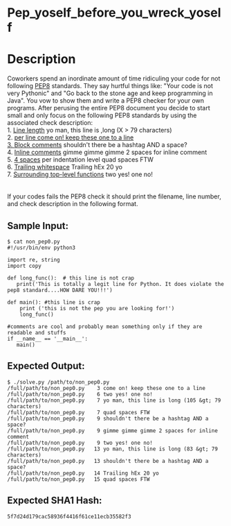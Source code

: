 # Pep_yoself_before_you_wreck_yoself

# Description

<p>Coworkers spend an inordinate amount of time ridiculing your code for not following <a href="https://www.python.org/dev/peps/pep-0008/">PEP8</a> standards. They say hurtful things like: "Your code is not very Pythonic" and "Go back to the stone age and keep programming in Java". You vow to show them and write a PEP8 checker for your own programs. After perusing the entire PEP8 document you decide to start small and only focus on the following PEP8 standards by using the associated check description:<br/>
1. <a href="https://www.python.org/dev/peps/pep-0008/#maximum-line-length">Line length</a> yo man, this line is ,long (X &gt; 79 characters)<br/>
2. <a <="" a="" href="https://www.python.org/dev/peps/pep-0008/#imports&gt;One import"> per line come on! keep these one to a line<br/>
3. </a><a href="https://www.python.org/dev/peps/pep-0008/#block-comments">Block comments</a> shouldn't there be a hashtag AND a space?<br/>
4. <a href="https://www.python.org/dev/peps/pep-0008/#inline-comments">Inline comments</a> gimme gimme gimme 2 spaces for inline comment<br/>
5. <a href="https://www.python.org/dev/peps/pep-0008/#indentation">4 spaces</a> per indentation level quad spaces FTW<br/>
6. <a href="https://www.python.org/dev/peps/pep-0008/#other-recommendations">Trailing whitespace</a> Trailing hEx 20 yo<br/>
7. <a href="https://www.python.org/dev/peps/pep-0008/#blank-lines">Surrounding top-level functions</a> two yes! one no!<br/>
<br/><br/>
If your codes fails the PEP8 check it should print the filename, line number, and check description in the following format.</p>

## Sample Input:

```
$ cat non_pep0.py
#!/usr/bin/env python3

import re, string
import copy

def long_func():  # this line is not crap
   print('This is totally a legit line for Python. It does violate the pep8 standard....HOW DARE YOU!!!')

def main(): #this line is crap
    print ('this is not the pep you are looking for!')
    long_func()

#comments are cool and probably mean something only if they are readable and stuffs
if __name__ == '__main__':   
   main()
```
## Expected Output:

```
$ ./solve.py /path/to/non_pep0.py
/full/path/to/non_pep0.py    3 come on! keep these one to a line
/full/path/to/non_pep0.py    6 two yes! one no!
/full/path/to/non_pep0.py    7 yo man, this line is long (105 &gt; 79 characters)
/full/path/to/non_pep0.py    7 quad spaces FTW
/full/path/to/non_pep0.py    9 shouldn't there be a hashtag AND a space?
/full/path/to/non_pep0.py    9 gimme gimme gimme 2 spaces for inline comment
/full/path/to/non_pep0.py    9 two yes! one no!
/full/path/to/non_pep0.py   13 yo man, this line is long (83 &gt; 79 characters)
/full/path/to/non_pep0.py   13 shouldn't there be a hashtag AND a space?
/full/path/to/non_pep0.py   14 Trailing hEx 20 yo
/full/path/to/non_pep0.py   15 quad spaces FTW
```
## Expected SHA1 Hash:

```
5f7d24d179cac58936f4416f61ce11ecb35582f3
```
